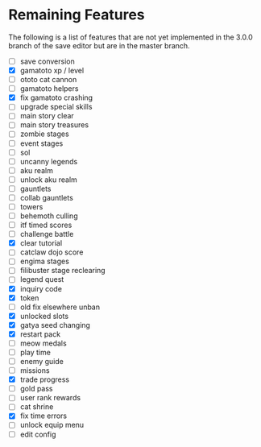 # Remaining Features

The following is a list of features that are not yet implemented in the 3.0.0
branch of the save editor but are in the master branch.

- [ ] save conversion
- [x] gamatoto xp / level
- [ ] ototo cat cannon
- [ ] gamatoto helpers
- [x] fix gamatoto crashing
- [ ] upgrade special skills
- [ ] main story clear
- [ ] main story treasures
- [ ] zombie stages
- [ ] event stages
- [ ] sol
- [ ] uncanny legends
- [ ] aku realm
- [ ] unlock aku realm
- [ ] gauntlets
- [ ] collab gauntlets
- [ ] towers
- [ ] behemoth culling
- [ ] itf timed scores
- [ ] challenge battle
- [x] clear tutorial
- [ ] catclaw dojo score
- [ ] engima stages
- [ ] filibuster stage reclearing
- [ ] legend quest
- [x] inquiry code
- [x] token
- [ ] old fix elsewhere unban
- [x] unlocked slots
- [x] gatya seed changing
- [x] restart pack
- [ ] meow medals
- [ ] play time
- [ ] enemy guide
- [ ] missions
- [x] trade progress
- [ ] gold pass
- [ ] user rank rewards
- [ ] cat shrine
- [x] fix time errors
- [ ] unlock equip menu
- [ ] edit config
